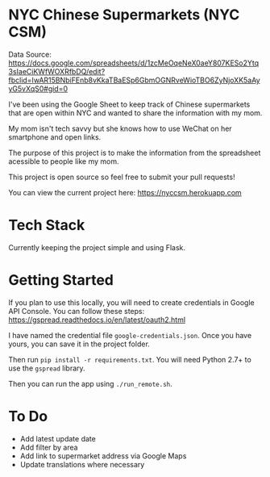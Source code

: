 # NYC Chinese Supermarkets (NYC CSM)
Data Source: https://docs.google.com/spreadsheets/d/1zcMeOqeNeX0aeY807KESo2Ytq3sIaeCiKWfWOXRfbDQ/edit?fbclid=IwAR15BNbiFEnb8vKkaTBaESp6GbmOGNRveWioTBO6ZyNjoXK5aAyyG5vXqS0#gid=0

I've been using the Google Sheet to keep track of Chinese supermarkets that are open within NYC and wanted to share the information with my mom.

My mom isn't tech savvy but she knows how to use WeChat on her smartphone and open links.

The purpose of this project is to make the information from the spreadsheet acessible to people like my mom.

This project is open source so feel free to submit your pull requests!

You can view the current project here: https://nyccsm.herokuapp.com

# Tech Stack
Currently keeping the project simple and using Flask.

# Getting Started
If you plan to use this locally, you will need to create credentials in Google API Console. You can follow these steps: https://gspread.readthedocs.io/en/latest/oauth2.html

I have named the credential file `google-credentials.json`. Once you have yours, you can save it in the project folder.

Then run `pip install -r requirements.txt`. You will need Python 2.7+ to use the `gspread` library.

Then you can run the app using `./run_remote.sh`.

# To Do
- Add latest update date
- Add filter by area
- Add link to supermarket address via Google Maps
- Update translations where necessary
